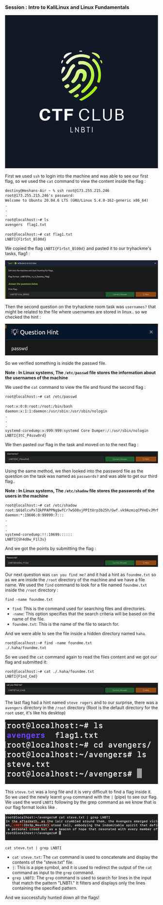 ### Session : Intro to KaliLinux and Linux Fundamentals

![logo](assets/image.png)

First we used `ssh` to login into the machine and was able to see our first flag, so we used the `cat` command to view the content inside the flag :

```
destiny@Heshans-Air ~ % ssh root@173.255.215.246
root@173.255.215.246's password: 
Welcome to Ubuntu 20.04.6 LTS (GNU/Linux 5.4.0-162-generic x86_64)
.
.
.
root@localhost:~# ls
avengers  flag1.txt  

root@localhost:~# cat flag1.txt 
LNBTI{F1r5st_Bl00d}
```

We copied the flag `LNBTI{F1r5st_Bl00d}` and pasted it to our tryhackme's tasks, flag1 :

![Image 1](assets/image1.png)

Then the second question on the tryhackme room task was `usernames?` that might be related to the file where usernames are stored in linux.. so we checked the hint :

![Image 2](assets/image2.png)

So we verified something is inside the passwd file.

**Note : In Linux systems, The `/etc/passwd` file stores the information about the usernames of the machine**

We used the `cat` command to view the file and found the second flag :

```
root@localhost:~# cat /etc/passwd

root:x:0:0:root:/root:/bin/bash
daemon:x:1:1:daemon:/usr/sbin:/usr/sbin/nologin
.
.
.
systemd-coredump:x:999:999:systemd Core Dumper:/:/usr/sbin/nologin
LNBTI{3tC_P4ssw0rd}
```

We then pasted our flag in the task and moved on to the next flag :

![Image 3](assets/image3.png)

Using the same method, we then looked into the password file as the question on the task was named as `passwords?` and was able to get our third flag..

**Note : In Linux systems, The `/etc/shadow` file stores the passwords of the users in the machine**

```
root@localhost:~# cat /etc/shadow
root:$6$dlcvPxlQkPPAPPNg$wfCr7wSO8vjPPItUrp3b25h/Gwf.vk9AzmiqCPVeEvJMrNQLJjNMffjp6j41i2HN4I3Im11awv0WacZ1c822X1:19606:0:99999:7:::
daemon:*:19606:0:99999:7:::
.
.
.
systemd-coredump:!!:19699::::::
LNBTI{Sh4d0w_F1l3s}
```

And we got the points by submitting the flag :

![Image 4](assets/image4.png)

Our next question was `can you find me?` and it had a hint as `foundme.txt` so as we are inside the `/root` directory of the machine and we have a file name. We used the `find` command to look for a file named `foundme.txt` inside the `/root` directory :

```
find -name foundme.txt
```

- `find`: This is the command used for searching files and directories.
- `-name`: This option specifies that the search criteria will be based on the name of the file.
- `foundme.txt`: This is the name of the file to search for.

And we were able to see the file inside a hidden directory named `haha`.

```
root@localhost:~# find -name foundme.txt
./.haha/foundme.txt
```

So we used the `cat` command again to read the files content and we got our flag and submitted it:

```
root@localhost:~# cat ./.haha/foundme.txt
LNBTI{F1nd_Cmd}
```

![Image 5](assets/image5.png)

The last flag had a hint named `steve rogers` and to our surprise, there was a `avengers` directory in the `/root` directory (Root is the default directory for the `root` user, it's like his desktop)

![Image 6](assets/image6.png)

This `steve.txt` was a long file and it is very difficult to find a flag inside it. 
So we used the newly learnt `grep` command with the `|` (pipe) to see our flag.
We used the word `LNBTI` following by the grep command as we know that is our flag format looks like .

![Image 7](assets/image7.png)

```
cat steve.txt | grep LNBTI
```

- `cat steve.txt`: The `cat` command is used to concatenate and display the contents of the "steve.txt" file.
- `|`: This is a pipe symbol, and it is used to redirect the output of the `cat` command as input to the `grep` command.
- `grep LNBTI`: The `grep` command is used to search for lines in the input that match the pattern "LNBTI." It filters and displays only the lines containing the specified pattern.

And we successfully hunted down all the flags!